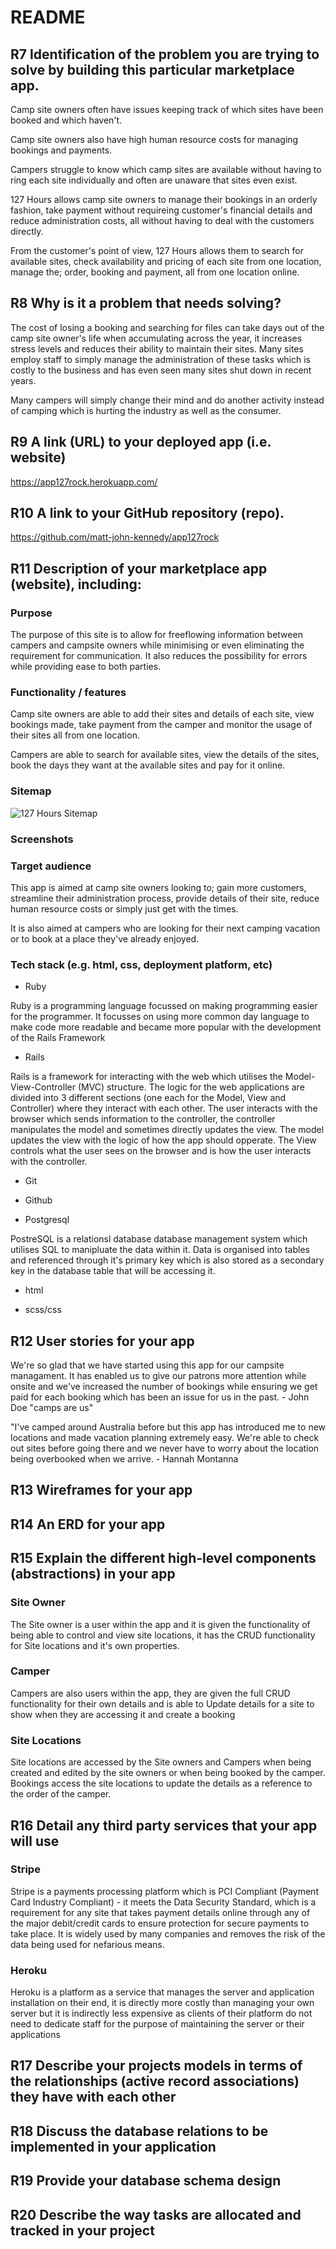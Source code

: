 # README

## R7	Identification of the problem you are trying to solve by building this particular marketplace app.

Camp site owners often have issues keeping track of which sites have been booked and which haven't. 

Camp site owners also have high human resource costs for managing bookings and payments. 

Campers struggle to know which camp sites are available without having to ring each site individually and often are unaware that sites even exist.

127 Hours allows camp site owners to manage their bookings in an orderly fashion, take payment without requireing customer's financial details and reduce administration costs, all without having to deal with the customers directly.

From the customer's point of view, 127 Hours allows them to search for available sites, check availability and pricing of each site from one location, manage the; order, booking and payment, all from one location online. 


## R8	Why is it a problem that needs solving?

The cost of losing a booking and searching for files can take days out of the camp site owner's life when accumulating across the year, it increases stress levels and reduces their ability to maintain their sites. Many sites employ staff to simply manage the administration of these tasks which is costly to the business and has even seen many sites shut down in recent years.

Many campers will simply change their mind and do another activity instead of camping which is hurting the industry as well as the consumer.


## R9	A link (URL) to your deployed app (i.e. website)

https://app127rock.herokuapp.com/


## R10	A link to your GitHub repository (repo).

https://github.com/matt-john-kennedy/app127rock


## R11	Description of your marketplace app (website), including:

### Purpose

The purpose of this site is to allow for freeflowing information between campers and campsite owners while minimising or even eliminating the requirement for communication. It also reduces the possibility for errors while providing ease to both parties.

### Functionality / features

Camp site owners are able to add their sites and details of each site, view bookings made, take payment from the camper and monitor the usage of their sites all from one location.

Campers are able to search for available sites, view the details of the sites, book the days they want at the available sites and pay for it online.

### Sitemap

![127 Hours Sitemap](./docs/127hourssitemap.png)

### Screenshots

### Target audience

This app is aimed at camp site owners looking to; gain more customers, streamline their administration process, provide details of their site, reduce human resource costs or simply just get with the times.

It is also aimed at campers who are looking for their next camping vacation or to book at a place they've already enjoyed.

### Tech stack (e.g. html, css, deployment platform, etc)

- Ruby

Ruby is a programming language focussed on making programming easier for the programmer. It focusses on using more common day language to make code more readable and became more popular with the development of the Rails Framework

- Rails

Rails is a framework for interacting with the web which utilises the Model-View-Controller (MVC) structure. The logic for the web applications are divided into 3 different sections (one each for the Model, View and Controller) where they interact with each other. The user interacts with the browser which sends information to the controller, the controller manipulates the model and sometimes directly updates the view. The model updates the view with the logic of how the app should opperate. The View controls what the user sees on the browser and is how the user interacts with the controller.

- Git

- Github

- Postgresql

PostreSQL is a relationsl database database management system which utilises SQL to manipluate the data within it. Data is organised into tables and referenced through it's primary key which is also stored as a secondary key in the database table that will be accessing it. 

- html

- scss/css


## R12	User stories for your app

We're so glad that we have started using this app for our campsite managament. It has enabled us to give our patrons more attention while onsite and we've increased the number of bookings while ensuring we get paid for each booking which has been an issue for us in the past. - John Doe "camps are us"

"I've camped around Australia before but this app has introduced me to new locations and made vacation planning extremely easy. We're able to check out sites before going there and we never have to worry about the location being overbooked when we arrive. - Hannah Montanna 

## R13	Wireframes for your app


## R14	An ERD for your app


## R15	Explain the different high-level components (abstractions) in your app

### Site Owner

The Site owner is a user within the app and it is given the functionality of being able to control and view site locations, it has the CRUD functionality for Site locations and it's own properties. 

### Camper

Campers are also users within the app, they are given the full CRUD functionality for their own details and is able to Update details for a site to show when they are accessing it and create a booking

### Site Locations

Site locations are accessed by the Site owners and Campers when being created and edited by the site owners or when being booked by the camper. Bookings access the site locations to update the details as a reference to the order of the camper.


## R16	Detail any third party services that your app will use

### Stripe

Stripe is a payments processing platform which is PCI Compliant (Payment Card Industry Compliant) - it meets the Data Security Standard, which is a requirement for any site that takes payment details online through any of the major debit/credit cards to ensure protection for secure payments to take place. It is widely used by many companies and removes the risk of the data being used for nefarious means.

### Heroku

Heroku is a platform as a service that manages the server and application installation on their end, it is directly more costly than managing your own server but it is indirectly less expensive as clients of their platform do not need to dedicate staff for the purpose of maintaining the server or their applications 


## R17	Describe your projects models in terms of the relationships (active record associations) they have with each other




## R18	Discuss the database relations to be implemented in your application


## R19	Provide your database schema design


## R20	Describe the way tasks are allocated and tracked in your project